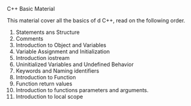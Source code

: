 C++ Basic Material 

This material cover all the basics of d C++, read on the following order.

1.  Statements ans Structure 
2.  Comments
3.  Introduction to Object and Variables
4.  Variable Assignment and Initialization
5.  Introduction iostream
6.  Uninitialized Variables and Undefined Behavior
7.  Keywords and Naming identifiers
8.  Introduction to Function
9.  Function return values 
10. Introduction to functions parameters and arguments.
11. Introduction to local scope